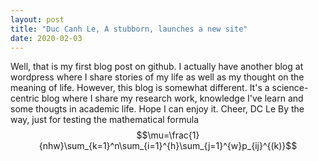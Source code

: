 ```yaml
---
layout: post
title: "Duc Canh Le, A stubborn, launches a new site"
date: 2020-02-03
---
```


Well, that is my first blog post on github. I actually have another blog at wordpress where I share stories of my life as well as my thought on the meaning of life. However, this blog is somewhat different. It's a science-centric blog where I share my research work, knowledge I've learn and some thougts in academic life. Hope I can enjoy it.
Cheer,
DC Le
By the way, just for testing the mathematical formula  
$$\mu=\frac{1}{nhw}\sum_{k=1}^n\sum_{i=1}^{h}\sum_{j=1}^{w}p_{ij}^{(k)}$$
